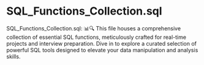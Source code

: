 # SQL_Functions_Collection.sql
SQL_Functions_Collection.sql: 📊🔍 This file houses a comprehensive collection of essential SQL functions, 
meticulously crafted for real-time projects and interview preparation. 
Dive in to explore a curated selection of powerful SQL tools designed to elevate your data manipulation and analysis skills.
